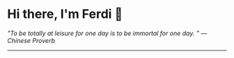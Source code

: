 <h1>Hi there, I'm Ferdi 👋</h1>

<p><em>
  "To be totally at leisure for one day is to be immortal for one day. " — Chinese Proverb
</em></p>

---
